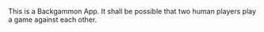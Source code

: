 This is a Backgammon App. It shall be possible that two human players play a game against each other.